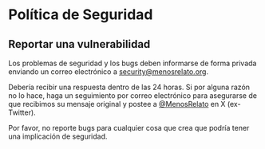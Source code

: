# Política de Seguridad  

## Reportar una vulnerabilidad

Los problemas de seguridad y los bugs deben informarse de forma privada 
enviando un correo electrónico a security@menosrelato.org.

Debería recibir una respuesta dentro de las 24 horas. Si por alguna razón 
no lo hace, haga un seguimiento por correo electrónico para asegurarse de que recibimos su 
mensaje original y postee a [@MenosRelato](https://x.com/MenosRelato) en X (ex-Twitter). 

Por favor, no reporte bugs para cualquier cosa que crea que podría tener una implicación de seguridad.